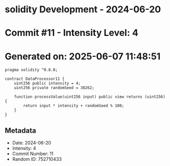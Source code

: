 ﻿# solidity Development - 2024-06-20
# Commit #11 - Intensity Level: 4
# Generated on: 2025-06-07 11:48:51
```solidity
pragma solidity ^0.8.0;

contract DataProcessor11 {
    uint256 public intensity = 4;
    uint256 private randomSeed = 38262;

    function processValue(uint256 input) public view returns (uint256) {
        return input * intensity + randomSeed % 100;
    }
}
```
## Metadata
- Date: 2024-06-20
- Intensity: 4
- Commit Number: 11
- Random ID: 752710433
